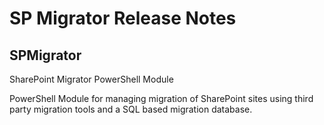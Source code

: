 # SP Migrator Release Notes

## SPMigrator

SharePoint Migrator PowerShell Module

PowerShell Module for managing migration of SharePoint sites using third party migration tools and a SQL based migration database.
